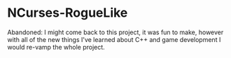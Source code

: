 # NCurses-RogueLike
Abandoned: I might come back to this project, it was fun to make, however with all of the new things I've learned about C++ and game development I would re-vamp the whole project.
